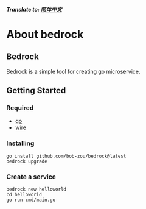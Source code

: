 ##### Translate to: [简体中文](README_zh.md)

# About bedrock

## Bedrock
Bedrock is a simple tool for creating go microservice.

## Getting Started
### Required
- [go](https://go.dev)
- [wire](https://github.com/google/wire)

### Installing
```shell
go install github.com/bob-zou/bedrock@latest
bedrock upgrade
```

### Create a service
```shell
bedrock new helloworld
cd helloworld
go run cmd/main.go
```

